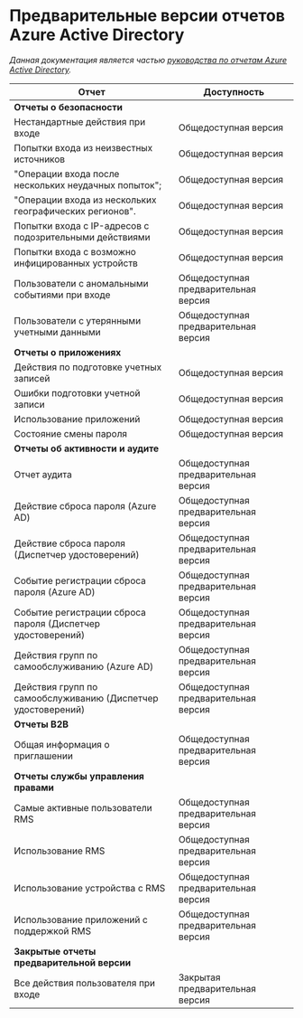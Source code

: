 <properties
   pageTitle="Предварительные версии отчетов Azure Active Directory | Microsoft Azure"
   description="Отчеты Azure Active Directory в общедоступной и закрытой предварительных версиях"
   services="active-directory"
   documentationCenter=""
   authors="dhanyahk"
   manager="mbaldwin"
   editor=""/>

<tags
   ms.service="active-directory"
   ms.devlang="na"
   ms.topic="article"
   ms.tgt_pltfrm="na"
   ms.workload="identity"
   ms.date="09/16/2016"
   ms.author="dhanyahk"/>

# Предварительные версии отчетов Azure Active Directory

*Данная документация является частью [руководства по отчетам Azure Active Directory](active-directory-reporting-guide.md).*

Отчет | Доступность
------------------------------------------------------- | --------------------
**Отчеты о безопасности** |
Нестандартные действия при входе | Общедоступная версия
Попытки входа из неизвестных источников | Общедоступная версия
"Операции входа после нескольких неудачных попыток"; | Общедоступная версия
"Операции входа из нескольких географических регионов". | Общедоступная версия
Попытки входа с IP-адресов с подозрительными действиями | Общедоступная версия
Попытки входа с возможно инфицированных устройств | Общедоступная версия
Пользователи с аномальными событиями при входе | Общедоступная предварительная версия
Пользователи с утерянными учетными данными | Общедоступная предварительная версия
**Отчеты о приложениях** |
Действия по подготовке учетных записей | Общедоступная версия
Ошибки подготовки учетной записи | Общедоступная версия
Использование приложений | Общедоступная версия
Состояние смены пароля | Общедоступная версия
**Отчеты об активности и аудите** |
Отчет аудита | Общедоступная предварительная версия
Действие сброса пароля (Azure AD) | Общедоступная предварительная версия
Действие сброса пароля (Диспетчер удостоверений) | Общедоступная предварительная версия
Событие регистрации сброса пароля (Azure AD) | Общедоступная предварительная версия
Событие регистрации сброса пароля (Диспетчер удостоверений) | Общедоступная предварительная версия
Действия групп по самообслуживанию (Azure AD) | Общедоступная предварительная версия
Действия групп по самообслуживанию (Диспетчер удостоверений) | Общедоступная предварительная версия
**Отчеты B2B** |
Общая информация о приглашении | Общедоступная предварительная версия
**Отчеты службы управления правами** |
Самые активные пользователи RMS | Общедоступная предварительная версия
Использование RMS | Общедоступная предварительная версия
Использование устройства с RMS | Общедоступная предварительная версия
Использование приложений с поддержкой RMS | Общедоступная предварительная версия
**Закрытые отчеты предварительной версии** |
Все действия пользователя при входе | Закрытая предварительная версия

<!---HONumber=AcomDC_0921_2016-->